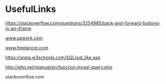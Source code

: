 # UsefulLinks
https://stackoverflow.com/questions/3254985/back-and-forward-buttons-in-an-iframe

www.upwork.com

www.freelancer.com

https://www.w3schools.com/SQL/sql_like.asp

http://php.net/manual/en/function.mysql-query.php

stackoverflow.com
